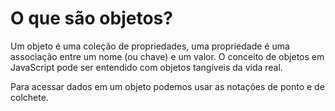 # O que são objetos?

Um objeto é uma coleção de propriedades, uma propriedade é uma associação entre um nome (ou chave) e um valor. O conceito de objetos em JavaScript pode ser entendido com objetos tangíveis da vida real.

Para acessar dados em um objeto podemos usar as notações de ponto e de colchete.